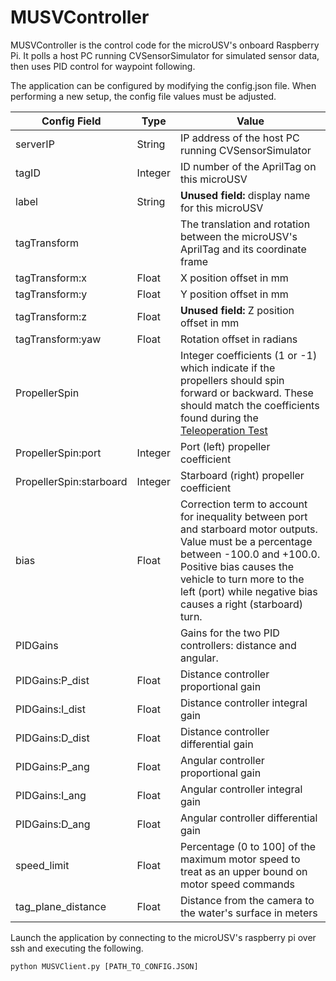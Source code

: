 # MUSVController

MUSVController is the control code for the microUSV's onboard Raspberry Pi. It polls a host PC running CVSensorSimulator for simulated sensor data, then uses PID control for waypoint following. 

The application can be configured by modifying the config.json file. When performing a new setup, the config file values must be adjusted. 

Config Field | Type | Value
-------------|------|------
serverIP | String | IP address of the host PC running CVSensorSimulator
tagID | Integer | ID number of the AprilTag on this microUSV
label | String | **Unused field:** display name for this microUSV
tagTransform |  | The translation and rotation between the microUSV's AprilTag and its coordinate frame
tagTransform:x | Float | X position offset in mm
tagTransform:y | Float | Y position offset in mm
tagTransform:z | Float | **Unused field:** Z position offset in mm
tagTransform:yaw | Float | Rotation offset in radians
PropellerSpin |  | Integer coefficients (1 or -1) which indicate if the propellers should spin forward or backward. These should match the coefficients found during the [Teleoperation Test](https://osf.io/k7a8p/wiki/14.%20Teleoperation%20Test/)
PropellerSpin:port | Integer | Port (left) propeller coefficient
PropellerSpin:starboard | Integer | Starboard (right) propeller coefficient
bias | Float | Correction term to account for inequality between port and starboard motor outputs. Value must be a percentage between -100.0 and +100.0. Positive bias causes the vehicle to turn more to the left (port) while negative bias causes a right (starboard) turn.
PIDGains |  | Gains for the two PID controllers: distance and angular. 
PIDGains:P_dist | Float | Distance controller proportional gain
PIDGains:I_dist | Float | Distance controller integral gain
PIDGains:D_dist | Float | Distance controller differential gain
PIDGains:P_ang | Float | Angular controller proportional gain
PIDGains:I_ang | Float | Angular controller integral gain
PIDGains:D_ang | Float | Angular controller differential gain
speed_limit | Float | Percentage (0 to 100] of the maximum motor speed to treat as an upper bound on motor speed commands
tag_plane_distance | Float | Distance from the camera to the water's surface in meters

Launch the application by connecting to the microUSV's raspberry pi over ssh and executing the following.

```
python MUSVClient.py [PATH_TO_CONFIG.JSON]
```
